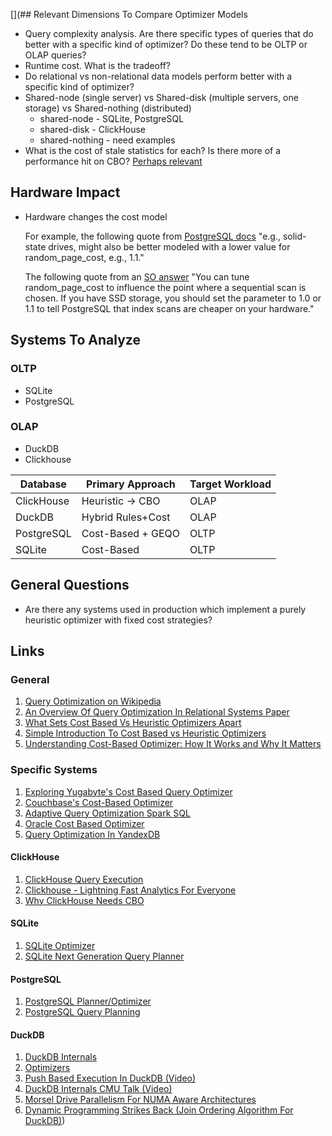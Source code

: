 [](## Relevant Dimensions To Compare Optimizer Models

- Query complexity analysis. Are there specific types of queries that do better with a specific kind of optimizer? Do these tend to be OLTP or OLAP queries?
- Runtime cost. What is the tradeoff?
- Do relational vs non-relational data models perform better with a specific kind of optimizer?
- Shared-node (single server) vs Shared-disk (multiple servers, one storage) vs Shared-nothing (distributed)
  - shared-node - SQLite, PostgreSQL
  - shared-disk - ClickHouse
  - shared-nothing - need examples
- What is the cost of stale statistics for each? Is there more of a performance hit on CBO? [Perhaps relevant](https://medium.com/nazar-io/sql-performance-killers-stale-statistics-f735411facc8)

## Hardware Impact

- Hardware changes the cost model 

  For example, the following quote from [PostgreSQL docs]([https://www.postgresql.org/docs/current/runtime-config-query.html](https://www.postgresql.org/docs/current/runtime-config-query.html#GUC-RANDOM-PAGE-COST))
  "e.g., solid-state drives, might also be better modeled with a lower value for random_page_cost, e.g., 1.1."

  The following quote from an [SO answer](https://stackoverflow.com/questions/66820661/index-scan-vs-sequential-scan-in-postgres)
  "You can tune random_page_cost to influence the point where a sequential scan is chosen. If you have SSD storage, you should set the parameter to 1.0 or 1.1 to tell PostgreSQL that index scans are cheaper on your hardware."

## Systems To Analyze

### OLTP
- SQLite
- PostgreSQL

### OLAP
- DuckDB
- Clickhouse

| Database | Primary Approach | Target Workload |
|----------|------------------|-----------------|
| ClickHouse | Heuristic → CBO | OLAP |
| DuckDB | Hybrid Rules+Cost | OLAP |
| PostgreSQL | Cost-Based + GEQO | OLTP |
| SQLite | Cost-Based | OLTP |

## General Questions

- Are there any systems used in production which implement a purely heuristic optimizer with fixed cost strategies?

## Links

### General

1. [Query Optimization on Wikipedia](https://en.wikipedia.org/wiki/Query_optimization)
1. [An Overview Of Query Optimization In Relational Systems Paper](https://web.stanford.edu/class/cs345d-01/rl/chaudhuri98.pdf)
1. [What Sets Cost Based Vs Heuristic Optimizers Apart](https://celerdata.com/glossary/cost-based-optimizer-vs-rule-based-optimizer)
1. [Simple Introduction To Cost Based vs Heuristic Optimizers](https://dzone.com/articles/optimizing-database-queries-exploring-the-heuristi)
1. [Understanding Cost-Based Optimizer: How It Works and Why It Matters](https://celerdata.com/glossary/cost-based-optimizer)

### Specific Systems

1. [Exploring Yugabyte's Cost Based Query Optimizer](https://www.yugabyte.com/blog/yugabytedb-cost-based-optimizer/)
1. [Couchbase's Cost-Based Optimizer](https://docs.couchbase.com/cloud/n1ql/n1ql-language-reference/cost-based-optimizer.html)
1. [Adaptive Query Optimization Spark SQL](https://www.databricks.com/blog/2020/05/29/adaptive-query-execution-speeding-up-spark-sql-at-runtime.html)
1. [Oracle Cost Based Optimizer](https://docs.oracle.com/cd/E98457_01/opera_5_6_core_help/cost_based_optimizer.htm)
1. [Query Optimization In YandexDB](https://ydb.tech/docs/en/concepts/optimizer)

#### ClickHouse

1. [ClickHouse Query Execution](https://clickhouse.com/docs/guides/developer/understanding-query-execution-with-the-analyzer#analyzer)
1. [Clickhouse - Lightning Fast Analytics For Everyone](https://www.vldb.org/pvldb/vol17/p3731-schulze.pdf)
1. [Why ClickHouse Needs CBO](http://jackywoo.cn/why-we-need-cbo-optimizer-en/)

#### SQLite

1. [SQLite Optimizer](https://www.sqlite.org/optoverview.html)
1. [SQLite Next Generation Query Planner](https://www.sqlite.org/queryplanner-ng.html)

#### PostgreSQL

1. [PostgreSQL Planner/Optimizer](https://www.postgresql.org/docs/current/planner-optimizer.html)
1. [PostgreSQL Query Planning](https://www.postgresql.org/docs/current/runtime-config-query.html)

#### DuckDB

1. [DuckDB Internals](https://duckdb.org/docs/stable/internals/overview.html)
1. [Optimizers](https://duckdb.org/2024/11/14/optimizers.html)
1. [Push Based Execution In DuckDB (Video)](https://www.youtube.com/watch?v=1kDrPgRUuEI)
1. [DuckDB Internals CMU Talk (Video)](https://www.youtube.com/watch?v=bZOvAKGkzpQ)
1. [Morsel Drive Parallelism For NUMA Aware Architectures](https://db.in.tum.de/~leis/papers/morsels.pdf)
1. [Dynamic Programming Strikes Back (Join Ordering Algorithm For DuckDB)](https://15721.courses.cs.cmu.edu/spring2020/papers/20-optimizer2/p539-moerkotte.pdf))